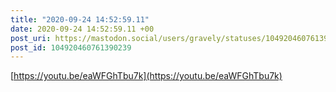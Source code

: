 ```yaml
---
title: "2020-09-24 14:52:59.11"
date: 2020-09-24 14:52:59.11 +00
post_uri: https://mastodon.social/users/gravely/statuses/104920460761390239
post_id: 104920460761390239
---
```

[https://youtu.be/eaWFGhTbu7k](https://youtu.be/eaWFGhTbu7k)


